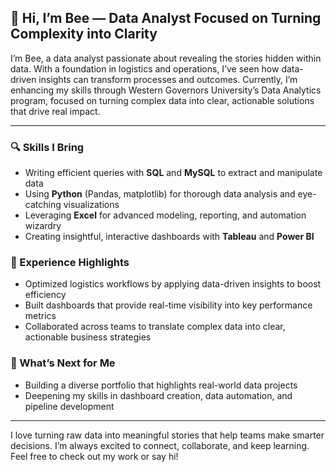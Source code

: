 ## 👋 Hi, I’m Bee — Data Analyst Focused on Turning Complexity into Clarity

I’m Bee, a data analyst passionate about revealing the stories hidden within data. With a foundation in logistics and operations, I’ve seen how data-driven insights can transform processes and outcomes. Currently, I’m enhancing my skills through Western Governors University’s Data Analytics program, focused on turning complex data into clear, actionable solutions that drive real impact.

---

### 🔍 Skills I Bring  
- Writing efficient queries with **SQL** and **MySQL** to extract and manipulate data  
- Using **Python** (Pandas, matplotlib) for thorough data analysis and eye-catching visualizations  
- Leveraging **Excel** for advanced modeling, reporting, and automation wizardry  
- Creating insightful, interactive dashboards with **Tableau** and **Power BI**

### 💼 Experience Highlights  
- Optimized logistics workflows by applying data-driven insights to boost efficiency  
- Built dashboards that provide real-time visibility into key performance metrics  
- Collaborated across teams to translate complex data into clear, actionable business strategies

### 🎯 What’s Next for Me  
- Building a diverse portfolio that highlights real-world data projects  
- Deepening my skills in dashboard creation, data automation, and pipeline development

---

I love turning raw data into meaningful stories that help teams make smarter decisions. I’m always excited to connect, collaborate, and keep learning. Feel free to check out my work or say hi!
